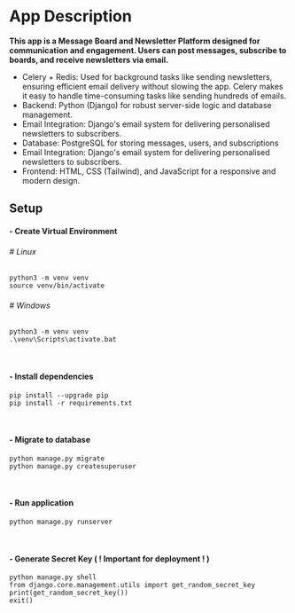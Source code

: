 # App Description
**This app is a Message Board and Newsletter Platform designed for communication and engagement. Users can post messages, subscribe to boards, and receive newsletters via email.**
- Celery + Redis: Used for background tasks like sending newsletters, ensuring efficient email delivery without slowing the app. Celery makes it easy to handle time-consuming tasks like sending hundreds of emails.
- Backend: Python (Django) for robust server-side logic and database management.
- Email Integration: Django's email system for delivering personalised newsletters to subscribers.
- Database: PostgreSQL for storing messages, users, and subscriptions
- Email Integration: Django's email system for delivering personalised newsletters to subscribers.
- Frontend: HTML, CSS (Tailwind), and JavaScript for a responsive and modern design.

## Setup

#### - Create Virtual Environment
###### # Linux
```
python3 -m venv venv
source venv/bin/activate
```

###### # Windows
```
python3 -m venv venv
.\venv\Scripts\activate.bat
```

<br>

#### - Install dependencies
```
pip install --upgrade pip
pip install -r requirements.txt
```

<br>

#### - Migrate to database
```
python manage.py migrate
python manage.py createsuperuser
```

<br>

#### - Run application
```
python manage.py runserver
```

<br>

#### - Generate Secret Key ( ! Important for deployment ! )
```
python manage.py shell
from django.core.management.utils import get_random_secret_key
print(get_random_secret_key())
exit()
```


